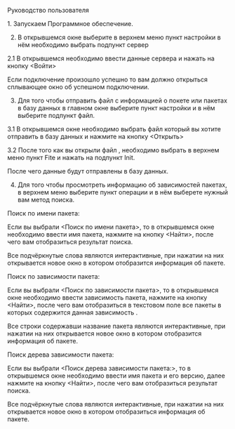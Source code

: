 Руководство пользователя

1. Запускаем Программное обеспечение.

2. В открывшемся окне выберите в верхнем меню пункт настройки в нём необходимо выбрать  подпункт сервер

2.1 В открывшемся необходимо ввести данные сервера и нажать на кнопку <Войти>

   Если подключение произошло успешно то вам должно открыться сплывающее окно об успешном подключении.

3. Для того чтобы отправить файл с информацией о покете или пакетах в базу данных в главном окне выберите пункт настройки и в нём выберите подпункт файл.

3.1 В открывшемся окне необходимо выбрать файл который вы хотите отправить в базу данных  и нажмите на  кнопку <Открыть>

3.2  После того как вы открыли файл , необходимо выбрать в верхнем меню пункт Fite и нажать на подпункт  Init.

   После чего данные будут отправлены в базу данных.

4. Для того чтобы просмотреть информацию об зависимостей пакетах, в верхнем меню выберите пункт операции  и в нём выберете нужный вам метод поиска.

Поиск по имени пакета:

Если вы выбрали <Поиск по имени пакета>, то в открывшемся окне необходимо ввести имя пакета, нажмите на кнопку <Найти>, после чего вам отобразиться результат поиска.

Все подчёркнутые слова являются интерактивные, при нажатии на них открывается новое окно в котором отобразится информация об пакете.

Поиск по зависимости пакета:

Если вы выбрали <Поиск по зависимости пакета>, то в открывшемся окне необходимо ввести зависимость пакета, нажмите на кнопку <Найти>, после чего вам отобразиться в текстовом поле все пакеты в которых содержится данная зависимость .

Все строки содержавши название пакета являются интерактивные, при нажатии на них открывается новое окно в котором отобразится информация об пакете.

Поиск дерева зависимости пакета:

Если вы выбрали <Поиск дерева зависимости пакета:>, то в открывшемся окне необходимо ввести имя пакета и его версию, далее нажмите на кнопку <Найти>, после чего вам отобразиться результат поиска.

Все подчёркнутые слова являются интерактивные, при нажатии на них открывается новое окно в котором отобразиться информация об пакете.
